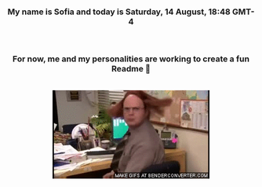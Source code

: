 


<div align="center">
<h3 >My name is Sofia and today is Saturday, 14 August, 18:48 GMT-4</h3><br>
<h3 >For now, me and my personalities are working to create a fun Readme 👋
</h3><br>
<img src='img/dwight.gif' alt='working...'/>
</div>
